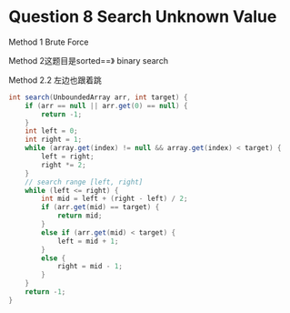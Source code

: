 # Question 8 Search Unknown Value



Method 1 Brute Force



Method 2这题目是sorted==》 binary search







Method 2.2 左边也跟着跳

```java
int search(UnboundedArray arr, int target) {
    if (arr == null || arr.get(0) == null) {
        return -1;
    }
    int left = 0;
    int right = 1;
    while (array.get(index) != null && array.get(index) < target) {
        left = right;
        right *= 2;
    } 
    // search range [left, right]
    while (left <= right) {
        int mid = left + (right - left) / 2;
        if (arr.get(mid) == target) {
            return mid;
        }
        else if (arr.get(mid) < target) {
            left = mid + 1;
        }
        else {
            right = mid - 1;
        }
    }
    return -1;
}
```
